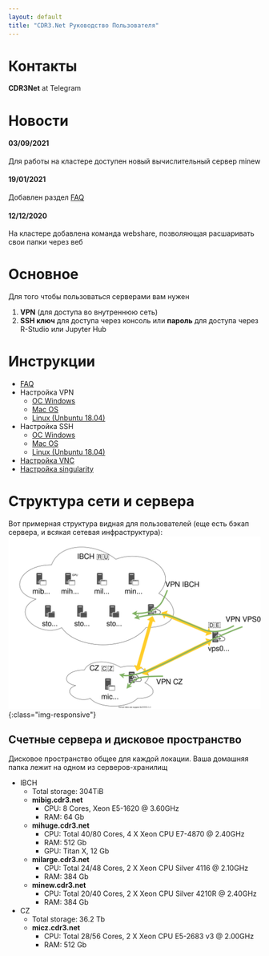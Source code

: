 ```yaml
---
layout: default
title: "CDR3.Net Руководство Пользователя"
---
```

# Контакты
**CDR3Net** at Telegram
# Новости
#### 03/09/2021
Для работы на кластере доступен новый вычислительный сервер minew
#### 19/01/2021
Добавлен раздел [FAQ](./faq/faq.html)
#### 12/12/2020
На кластере добавлена команда webshare, позволяющая расшаривать свои папки через веб

# Основное 
Для того чтобы пользоваться серверами вам нужен
1. **VPN** (для доступа во внутреннюю сеть)
2. **SSH ключ** для доступа через консоль или **пароль** для доступа через R-Studio или Jupyter Hub

# Инструкции
- [FAQ](./faq/faq.html)
- Настройка VPN
  - [ОС Windows](./vpn/windows.html)
  - [Mac OS](./vpn/macos.html)
  - [Linux (Unbuntu 18.04)](./vpn/linux.html)
- Настройка SSH
  - [ОС Windows](./ssh/windows.html)
  - [Mac OS](./ssh/macos.html)
  - [Linux (Unbuntu 18.04)](./ssh/linux.html)
- [Настройка VNC](./vnc/setup.html)
- [Настройка singularity](./singularity/setup.html)

# Структура сети и сервера
Вот примерная структура видная для пользователей (еще есть бэкап сервера, и всякая сетевая инфраструктура):
![image-title-here](/img/CDR3.Net.Structure.svg){:class="img-responsive"}

## Счетные сервера и дисковое пространство
Дисковое пространство общее для каждой локации. Ваша домашняя папка лежит на одном из серверов-хранилищ
- IBCH
  - Total storage: 304TiB
  - **mibig.cdr3.net**
    - CPU: 8 Cores, Xeon E5-1620 @ 3.60GHz
    - RAM: 64 Gb
  - **mihuge.cdr3.net**
    - CPU: Total 40/80 Cores, 4 X Xeon CPU E7-4870 @ 2.40GHz
    - RAM: 512 Gb
    - GPU: Titan X, 12 Gb 
  - **milarge.cdr3.net**
    - CPU: Total 24/48 Cores, 2 X Xeon CPU Silver 4116 @ 2.10GHz
    - RAM: 384 Gb
  - **minew.cdr3.net**
    - CPU: Total 20/40 Cores, 2 X Xeon CPU Silver 4210R @ 2.40GHz
    - RAM: 384 Gb
- CZ
  - Total storage: 36.2 Tb  
  - **micz.cdr3.net**
    - CPU: Total 28/56 Cores, 2 X Xeon CPU E5-2683 v3 @ 2.00GHz
    - RAM: 512 Gb
